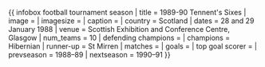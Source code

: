 {{ infobox football tournament season | title = 1989-90 Tennent's Sixes | image = | imagesize = | caption = | country = Scotland | dates = 28 and 29 January 1988 | venue = Scottish Exhibition and Conference Centre, Glasgow | num_teams = 10 | defending champions = | champions = Hibernian | runner-up = St Mirren | matches = | goals = | top goal scorer = | prevseason = 1988–89 | nextseason = 1990–91 }}
